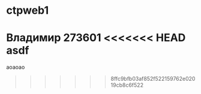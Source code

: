# ctpweb1
Владимир
273601
<<<<<<< HEAD
asdf
=======
aoaoao
>>>>>>> 8ffc9bfb03af852f522159762e02019cb8c6f522
